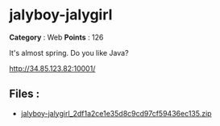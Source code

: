 # jalyboy-jalygirl

**Category** : Web
**Points** : 126

It's almost spring. Do you like Java?

http://34.85.123.82:10001/

## Files : 
 - [jalyboy-jalygirl_2df1a2ce1e35d8c9cd97cf59436ec135.zip](./jalyboy-jalygirl_2df1a2ce1e35d8c9cd97cf59436ec135.zip)


